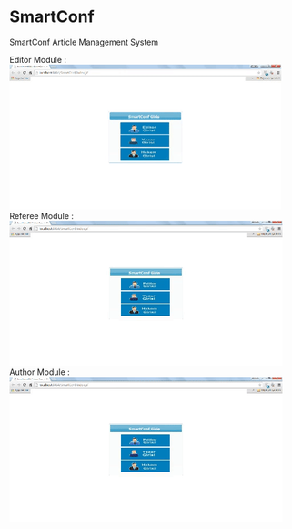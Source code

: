 # SmartConf
SmartConf Article Management System


Editor Module  :                                                                                                                           
![editor](editor.gif)                                                               
Referee Module :                                                                                                                           
![referee](referee.gif)                                                               
Author Module  :                                                                                                                           
![author](author.gif)
                                                               
 

